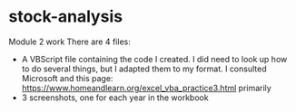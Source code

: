 # stock-analysis
Module 2 work
There are 4 files:
  * A VBScript file containing the code I created. I did need to look up how to do several things, but I adapted them to my format. I consulted Microsoft and this page:      https://www.homeandlearn.org/excel_vba_practice3.html primarily
  * 3 screenshots, one for each year in the workbook
  
